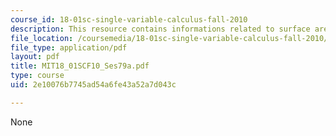 ```yaml
---
course_id: 18-01sc-single-variable-calculus-fall-2010
description: This resource contains informations related to surface area.
file_location: /coursemedia/18-01sc-single-variable-calculus-fall-2010/2e10076b7745ad54a6fe43a52a7d043c_MIT18_01SCF10_Ses79a.pdf
file_type: application/pdf
layout: pdf
title: MIT18_01SCF10_Ses79a.pdf
type: course
uid: 2e10076b7745ad54a6fe43a52a7d043c

---
```

None